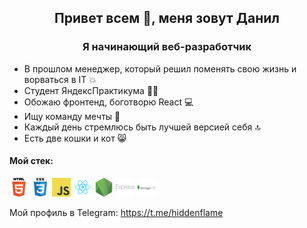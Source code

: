 <h2 align="center">Привет всем 👋, меня зовут Данил</h1>
<h3 align="center">Я начинающий веб-разработчик</h3>

- В прошлом менеджер, который решил поменять свою жизнь и ворваться в IT 💥
- Студент ЯндексПрактикума 👨‍🎓
- Обожаю фронтенд, боготворю React 💻
- Ищу команду мечты 🔎
- Каждый день стремлюсь быть лучшей версией себя 🔝
- Есть две кошки и кот 😸

<h4>Мой стек:</h3>

<p>
<img src="https://raw.githubusercontent.com/github/explore/80688e429a7d4ef2fca1e82350fe8e3517d3494d/topics/html/html.png" alt="HTML" height="30">
<img src="https://raw.githubusercontent.com/github/explore/80688e429a7d4ef2fca1e82350fe8e3517d3494d/topics/css/css.png" alt="CSS" height="30" >
<img src="https://raw.githubusercontent.com/github/explore/80688e429a7d4ef2fca1e82350fe8e3517d3494d/topics/javascript/javascript.png" alt="Javascript" height="30">
<img src="https://raw.githubusercontent.com/github/explore/80688e429a7d4ef2fca1e82350fe8e3517d3494d/topics/react/react.png" alt="React" height="30">
<img src="https://raw.githubusercontent.com/github/explore/80688e429a7d4ef2fca1e82350fe8e3517d3494d/topics/nodejs/nodejs.png" alt="NodeJS" height="30">
<img src="https://raw.githubusercontent.com/github/explore/80688e429a7d4ef2fca1e82350fe8e3517d3494d/topics/express/express.png" alt="Express" height="30">
<img src="https://raw.githubusercontent.com/github/explore/80688e429a7d4ef2fca1e82350fe8e3517d3494d/topics/mongodb/mongodb.png" alt="Express" height="30">

</p>


Мой профиль в Telegram: https://t.me/hiddenflame




